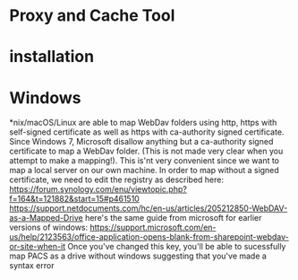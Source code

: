 # Proxy and Cache Tool

# installation

# Windows
*nix/macOS/Linux are able to map WebDav folders using http, https with self-signed certificate as well as https with ca-authority signed certificate. Since Windows 7, Microsoft disallow anything but a ca-authority signed certificate to map a WebDav folder. (This is not made very clear when you attempt to make a mapping!). This is'nt very convenient since we want to map a local server on our own machine. In order to map without a signed certificate, we need to edit the registry as described here:
https://forum.synology.com/enu/viewtopic.php?f=164&t=121882&start=15#p461510
https://support.netdocuments.com/hc/en-us/articles/205212850-WebDAV-as-a-Mapped-Drive
here's the same guide from microsoft for earlier versions of windows:
https://support.microsoft.com/en-us/help/2123563/office-application-opens-blank-from-sharepoint-webdav-or-site-when-it
Once you've changed this key, you'll be able to sucessfully map PACS as a drive without windows suggesting that you've made a syntax error

